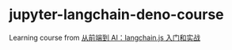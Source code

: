 # jupyter-langchain-deno-course

Learning course from [从前端到 AI：langchain.js 入门和实战](https://github.com/RealKai42/langchainjs-juejin)
